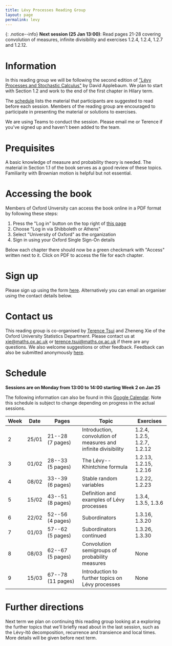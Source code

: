 ```yaml
---
title: Lévy Processes Reading Group
layout: page
permalink: levy
---
```


{: .notice--info}
**Next session (25 Jan 13:00)**: Read pages 21-28 covering convolution of measures, infinite divisibility and exercises 1.2.4, 1.2.4, 1.2.7 and 1.2.12.

# Information

In this reading group we will be following the second edition of ["Lévy Processes and Stochastic Calculus"](https://www.cambridge.org/core/books/levy-processes-and-stochastic-calculus/4AC698D37D3D8E57D099B73ADF4ACB11) by David Applebaum. We plan to start with Section 1.2 and work to the end of the first chapter in Hilary term.

The [schedule](#schedule) lists the material that participants are suggested to read before each session. Members of the reading group are encouraged to participate in presenting the material or solutions to exercises.

We are using Teams to conduct the session. Please email me or Terence if you've signed up and haven't been added to the team.

# Prequisites

A basic knowledge of measure and probability theory is needed. The material in Section 1.1 of the book serves as a good review of these topics. Familiarity with Brownian motion is helpful but not essential.

# Accessing the book

Members of Oxford Unversity can access the book online in a PDF format by following these steps:

1. Press the "Log in" button on the top right of [this page](https://www.cambridge.org/core/books/levy-processes-and-stochastic-calculus/4AC698D37D3D8E57D099B73ADF4ACB11)
2. Choose "Log in via Shibboleth or Athens"
3. Select "University of Oxford" as the organization
4. Sign in using your Oxford Single Sign-On details

Below each chapter there should now be a green checkmark with "Access" written next to it. Click on PDF to access the file for each chapter.

# Sign up

Please sign up using the form [here](https://forms.gle/NuX9gMVFpdGs37Qd8). Alternatively you can email an organiser using the contact details below.

# Contact us

This reading group is co-organised by [Terence Tsui](https://holungrandomcorner.wordpress.com/about-me/) and Zheneng Xie of the Oxford University Statistics Department. Please contact us at [xie@maths.ox.ac.uk](mailto:xie@maths.ox.ac.uk) or [terence.tsui@maths.ox.ac.uk](mailto:terence.tsui@maths.ox.ac.uk) if there are any questions. We also welcome suggestions or other feedback. Feedback can also be submitted anonymously [here](https://forms.gle/V9DUeZjkjURrSXBd7).

# Schedule

**Sessions are on Monday from 13:00 to 14:00 starting Week 2 on Jan 25**

The following information can also be found in this [Google Calendar](https://calendar.google.com/calendar/u/0?cid=MWg4MzAzc21hYWhjdnFqYmpocnUxYjBxc3NAZ3JvdXAuY2FsZW5kYXIuZ29vZ2xlLmNvbQ). Note this schedule is subject to change depending on progress in the actual sessions.

Week | Date | Pages | Topic | Exercises
--- | --- | --- | --- | ---
2 | 25/01 | 21--28 (7 pages) | Introduction, convolution of measures and infinite divisibility | 1.2.4, 1.2.5, 1.2.7, 1.2.12
3 | 01/02 | 28--33 (5 pages) | The Lévy--Khintchine formula | 1.2.13, 1.2.15, 1.2.16
4 | 08/02 | 33--39 (6 pages) | Stable random variables | 1.2.22, 1.2.23
5 | 15/02 | 43--51 (8 pages) | Definition and examples of Lévy processes | 1.3.4, 1.3.5, 1.3.6
6 | 22/02 | 52--56 (4 pages) | Subordinators | 1.3.16, 1.3.20
7 | 01/03 | 57--62 (5 pages) | Subordinators continued | 1.3.26, 1.3.30
8 | 08/03 | 62--67 (5 pages) | Convolution semigroups of probability measures | None
9 | 15/03 | 67--78 (11 pages) | Introduction to further topics on Lévy processes | None

# Further directions

Next term we plan on continuing this reading group looking at a exploring the further topics that we'll briefly read about in the last session, such as the Lévy-Itô decomposition, recurrence and transience and local times. More details will be given before next term.

